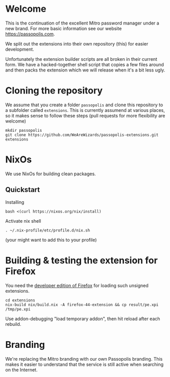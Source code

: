 # Welcome

This is the continuation of the excellent Mitro password manager under
a new brand. For more basic information see our website https://passopolis.com.

We split out the extensions into their own repository (this) for
easier development.

Unfortunately the extension builder scripts are all broken in their
current form. We have a hacked-together shell script that copies a few
files around and then packs the extension which we will release when
it's a bit less ugly.

# Cloning the repository

We assume that you create a folder `passopolis` and clone this repository to a subfolder called `extensions`. This is currently assumend at various places, so it makes sense to follow these steps (pull requests for more flexibility are welcome)

    mkdir passopolis
    git clone https://github.com/WeAreWizards/passopolis-extensions.git extensions
     
# NixOs

We use NixOs for building clean packages.

## Quickstart

Installing

    bash <(curl https://nixos.org/nix/install)

Activate nix shell

    . ~/.nix-profile/etc/profile.d/nix.sh

(your might want to add this to your profile)

# Building & testing the extension for Firefox

You need the [developer edition of Firefox](https://www.mozilla.org/de/firefox/developer/) for loading such unsigned extensions.

```
cd extensions
nix-build nix/build.nix -A firefox-44-extension && cp result/pe.xpi /tmp/pe.xpi
```
Use addon-debugging "load temporary addon", then hit reload after each rebuild.

# Branding

We're replacing the Mitro branding with our own Passopolis
branding. This makes it easier to understand that the service is still
active when searching on the Internet.
